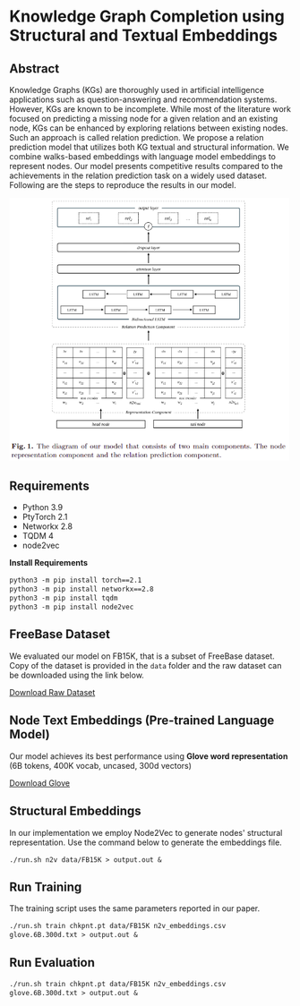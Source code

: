 # Knowledge Graph Completion using Structural and Textual Embeddings

## Abstract
Knowledge Graphs (KGs) are thoroughly used in artificial intelligence applications such as question-answering and recommendation systems. However, KGs are known to be incomplete. While most of the literature work focused on predicting a missing node for a given relation and an existing node, KGs can be enhanced by exploring relations between existing nodes. Such an approach is called relation prediction. We propose a relation prediction model that utilizes both KG textual and structural information. We combine walks-based embeddings with language model embeddings to represent nodes. Our model presents competitive results compared to the achievements in the relation prediction task on a widely used dataset.
Following are the steps to reproduce the results in our model.

<img src="KGRP_model.png" width="500">

## Requirements
- Python 3.9
- PtyTorch 2.1
- Networkx 2.8
- TQDM 4
- node2vec

**Install Requirements**
```
python3 -m pip install torch==2.1
python3 -m pip install networkx==2.8
python3 -m pip install tqdm
python3 -m pip install node2vec
```

## FreeBase Dataset

We evaluated our model on FB15K, that is a subset of FreeBase dataset. Copy of the dataset is provided in the `data` folder and the raw dataset can be downloaded using the link below.

[Download Raw Dataset](https://www.microsoft.com/en-us/download/details.aspx?id=52312)


## Node Text Embeddings (Pre-trained Language Model)

Our model achieves its best performance using **Glove word representation** (6B tokens, 400K vocab, uncased, 300d vectors)

[Download Glove](https://nlp.stanford.edu/projects/glove/)

## Structural Embeddings

In our implementation we employ Node2Vec to generate nodes' structural representation. Use the command below to generate the embeddings file.

```
./run.sh n2v data/FB15K > output.out &
```

## Run Training

The training script uses the same parameters reported in our paper.

```
./run.sh train chkpnt.pt data/FB15K n2v_embeddings.csv glove.6B.300d.txt > output.out &
```

## Run Evaluation

```
./run.sh train chkpnt.pt data/FB15K n2v_embeddings.csv glove.6B.300d.txt > output.out &
```
